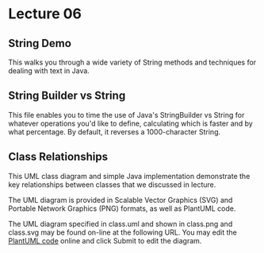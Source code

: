 Lecture 06
==========

String Demo
-----------

This walks you through a wide variety of String methods and techniques for dealing with text in Java.

String Builder vs String
-------------------------

This file enables you to time the use of Java's StringBuilder vs String for whatever operations you'd like to define, calculating which is faster and by what percentage. By default, it reverses a 1000-character String.

Class Relationships
-------------------

This UML class diagram and simple Java implementation demonstrate the key relationships between classes that we discussed in lecture.

The UML diagram is provided in Scalable Vector Graphics (SVG) and Portable Network Graphics (PNG) formats, as well as PlantUML code.

The UML diagram specified in class.uml and shown in class.png and class.svg may be found on-line at the following URL. You may edit the [PlantUML code] online and click Submit to edit the diagram.

[PlantUML code]: http://www.plantuml.com/plantuml/uml/PP9Dxjem4CNtFiM8RiA7etQBgWZAgX8B90vGJH8hk77io7QgKihT6u-TDF3V63F-pPit3mxEe_L3fvXhfUxHOWULGkUEtbjP3bvyhuo-oZy2FhERh0LKqbPAC4OKd6LfqTxXmO13QKphO0z7Q_5-biv__JPM2W06My2w_X60B1mZ59xMx9c4w6jKwR4HhoeNx8MDCiHbBlZPWzIU54waS17M6HqqFe76BW3EMwcR_qCkw6r4E2XoBjz6fNqMdbMiPEbpf1EpC7-wYQerWm_Aj06DsQTvLAEj8UtD0BPpqpAGtNllOWYbGDwz-Er7uXgtWoszPElvzl9E2ZrMBJO2Vk8lp1NgXfn6tOXHuVc17RnK2tOE2Xu0KqDATVKbppShuBoOhkSvib8eeni7nGJplqNwmTX46Hwp2GTiUDoNPR5X5_ylaETpRX7CysBXQX9xBRCOdU5yokmWT3rqwXy0 
